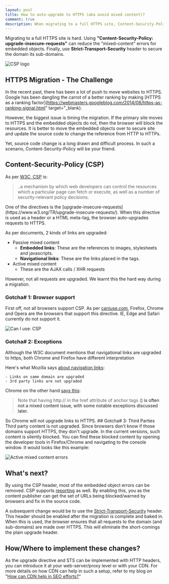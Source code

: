 ```yaml
---
layout: post
title: How to auto-upgrade to HTTPS (aka avoid mixed content)?
comment: true
description: When migrating to a full HTTPS site, Content-Security-Policy and Upgrade-Insecure-Requests could be your friend. This post tells you the use of the headers and the mechanism to implement it during the site migration.
---
```

Migrating to a full HTTPS site is hard. Using <b>"Content-Security-Policy: upgrade-insecure-requests"</b> can reduce the "mixed-content" errors for embedded objects. Finally, use <strong>Strict-Transport-Security</strong> header to secure the domain its sub-domains.

![CSP logo](https://res.cloudinary.com/akshayranganath-dflt/image/upload/blog/CSP%2520logo.jpg)

## HTTPS Migration - The Challenge
In the recent past, there has been a lot of push to move websites to HTTPS. Google has been dangling the carrot of a better ranking by making [HTTPS as a ranking factor](https://webmasters.googleblog.com/2014/08/https-as-ranking-signal.html" target="_blank).

However, the biggest issue is timing the migration. If the primary site moves to HTTPS and the embedded objects do not, then the browser will block the resources. It is better to move the embedded objects over to secure site and update the source code to change the reference from HTTP to HTTPs.

Yet, source code change is a long drawn and difficult process. In such a scenario, Content-Security-Policy will be your friend.
## Content-Security-Policy (CSP)
As per [W3C, CSP](https://www.w3.org/TR/CSP3/) is:
<blockquote>..a mechanism by which web developers can control the resources which a particular page can fetch or execute, as well as a number of security-relevant policy decisions.</blockquote>
One of the directives is the [upgrade-insecure-requests](https://www.w3.org/TR/upgrade-insecure-requests/). When this directive is used as a header or a HTML meta-tag, the browser auto-upgrades requests to HTTPS.

As per documents, 2 kinds of links are upgraded:

- Passive mixed content
	* <strong>Embedded links</strong>: These are the references to images, stylesheets and javascripts.
	* <strong>Navigational links</strong>: These are the links placed in the tags.
- Active mixed content
	* These are the AJAX calls / XHR requests


However, not all requests are upgraded. We learnt this the hard way during a migration.
### Gotcha# 1: Browser support
First off, not all browsers support CSP. As per [caniuse.com](http://caniuse.com/#search=upgrade), Firefox, Chrome and Opera are the browsers that support this directive. IE, Edge and Safari currently do not support it.

![Can I use: CSP](https://res.cloudinary.com/akshayranganath-dflt/image/upload/blog/Can%2520I%2520use%253A%2520CSP.png)

### Gotcha# 2: Exceptions
Although the W3C document mentions that navigational links are upgraded to https, both Chrome and Firefox have different interpretation

Here's what Mozilla says [about navigation links](https://developer.mozilla.org/en-US/docs/Web/HTTP/Headers/Content-Security-Policy/upgrade-insecure-requests):

	- Links on same domain are upgraded
	- 3rd party links are not upgraded

Chrome on the other hand [says this](https://developers.google.com/web/fundamentals/security/prevent-mixed-content/fixing-mixed-content):
<blockquote>Note that having http:// in the href attribute of anchor tags (<a>) is often not a mixed content issue, with some notable exceptions discussed later.</a></blockquote>
So Chrome will not upgrade links to HTTPS.
## Gotcha# 3: Third Parties
Third party content is not upgraded. Since browsers don't know if those domains support HTTPS, they don't upgrade. In the current versions, such content is silently blocked. You can find these blocked content by opening the developer tools in Firefox/Chrome and navigating to the console window. It would looks like this example:

![Active mixed content errors](https://res.cloudinary.com/akshayranganath-dflt/image/upload/blog/Active%2520mixed%2520content%2520errors.png)

## What's next?
By using the CSP header, most of the embedded object errors can be removed. CSP supports [reporting](https://developer.mozilla.org/en-US/docs/Web/HTTP/CSP#Enabling_reporting) as well. By enabling this, you as the content publisher can get the set of URLs being blocked/warned by browsers and fix in the source code.

A subsequent change would be to use the [Strict-Transport-Security](https://www.w3.org/Security/wiki/Strict_Transport_Security) header. This header should be enabled after the migration is complete and baked in. When this is used, the browser ensures that all requests to the domain (and sub-domains) are made over HTTPS. This will eliminate the short-comings the plain upgrade header.
## How/Where to implement these changes?
As the upgrade directive and STS can be implemented with HTTP headers, you can introduce it at your web-server/proxy level or with your CDN. For more details on how CDN can help in such a setup, refer to my blog on "[How can CDN help in SEO efforts?](https://akshayrangananth.wordpress.com/2017/01/23/how-can-cdn-help-in-your-seo-efforts/)"